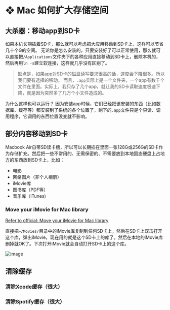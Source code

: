 # ❖ Mac 如何扩大存储空间

## 大杀器：移动app到SD卡
如果本机长期插着SD卡，那么就可以考虑把大应用移动到SD卡上，这样可以节省几十个G的空间。
无论你是怎么安装的，只要安装好了可以正常使用，那么就可以直接把`/Applications`文件夹下的各种应用直接移动到SD卡上，删除本机的，然后再用`ln -s`建立软连接，这样就几乎没有区别了。

> 缺点是，如果app对SD卡的磁盘读写要求很高的话，速度会下降很多。所以我们要有选择的移动。
而且，`.app`实际上是一个文件夹，一个app有数千个文件在里面。实际上，我只存了几个app，就让我的SD卡读取速度极速下降，就是因为突然多了几万个小文件造成的。

为什么这样也可以运行？
因为安装app时候，它们已经把该安装的东西（比如数据库、缓存等）都安装到了系统的各个位置了，剩下的`.app`文件只是个只读、调用程序，它调用的东西位置没变就不影响。

## 部分内容移动到SD卡
Macbook Air自带SD读卡槽，所以可以长期插在里面一张128G或256G的SD卡作为存储扩充。然后把一些不常用的、无需保密的、不需要放到本地固态硬盘上占地方的东西放到SD卡上，比如：
- 电影
- 网络图片（非个人相册）
- iMovie库
- 图书库（PDF等）
- 音乐库（iTunes)


### Move your iMovie for Mac library
[Refer to official: Move your iMovie for Mac library](https://support.apple.com/en-sg/HT203049)

直接把`~/Movies/`目录中的iMovie库复制到任何SD卡上，然后在SD卡上双击打开这个库，弹出iMovie，现在用的就是这个SD卡上的库了。然后在本地的iMovie库删掉就OK了。下次打开iMovie就会自动打开SD卡上的这个库。

![image](https://user-images.githubusercontent.com/14041622/45415517-692f3180-b6b0-11e8-951e-dd41beb39166.png)


## 清除缓存

### 清除Xcode缓存（很大）


### 清除Spotify缓存（很大）

